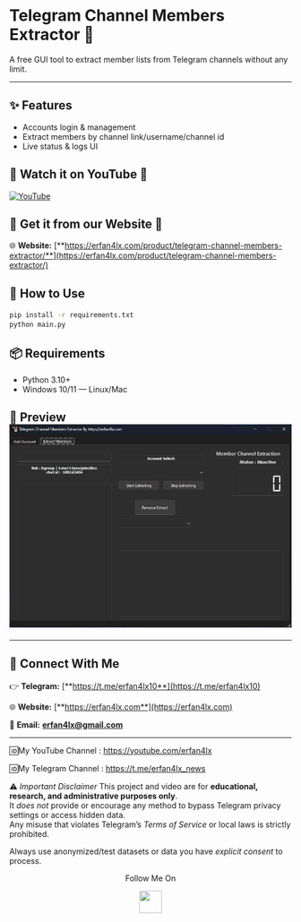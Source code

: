 # Telegram Channel Members Extractor 🧠
A free GUI tool to extract member lists from Telegram channels without any limit.

---

## ✨ Features
- Accounts login & management
- Extract members by channel link/username/channel id
- Live status & logs UI

## 🚀 Watch it on YouTube 🚀
[![YouTube](https://img.shields.io/badge/Watch%20on-YouTube-red?logo=youtube&logoColor=white)](https://www.youtube.com/erfan4lx)

## 🚀 Get it from our Website 🚀
🌐 **Website:** [**https://erfan4lx.com/product/telegram-channel-members-extractor/**](https://erfan4lx.com/product/telegram-channel-members-extractor/) 


## 🚀 How to Use
```bash
pip install -r requirements.txt
python main.py
```

## 📦 Requirements
- Python 3.10+
- Windows 10/11 — Linux/Mac

## 📸 Preview ![App Screenshot](screenshot.png)

---

## 💬 **Connect With Me**

👉 **Telegram:** [**https://t.me/erfan4lx10**](https://t.me/erfan4lx10)

🌐 **Website:** [**https://erfan4lx.com**](https://erfan4lx.com) 

📧 **Email:** [**erfan4lx@gmail.com**](mailto:erfan4lx@gmail.com)

---

🆔My YouTube Channel : https://youtube.com/erfan4lx

🆔My Telegram Channel : https://t.me/erfan4lx_news

⚠️ *Important Disclaimer*
This project and video are for **educational, research, and administrative purposes only**.  
It *does not* provide or encourage any method to bypass Telegram privacy settings or access hidden data.  
Any misuse that violates Telegram’s *Terms of Service* or local laws is strictly prohibited.  

Always use anonymized/test datasets or data you have *explicit consent* to process.

<p align="center">
  Follow Me On
</p>
<p align="center">
  <a href="https://www.youtube.com/c/erfan4lx?sub_confirmation=1">
    <img src="https://www.iconsdb.com/icons/preview/black/youtube-4-xxl.png" width="40" height="40">
  </a>
</p>
